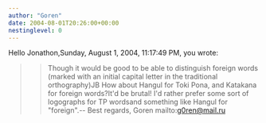 ```yaml
---
author: "Goren"
date: 2004-08-01T20:26:00+00:00
nestinglevel: 0
---
```

Hello Jonathon,Sunday, August 1, 2004, 11:17:49 PM, you wrote:

>> Though it would be good to be able to distinguish foreign words
>> (marked with an initial capital letter in the traditional orthography)JB
> How about Hangul for Toki Pona, and Katakana for foreign words?It'd be brutal! I'd rather prefer some sort of logographs for TP wordsand something like Hangul for "foreign".--
Best regards, Goren mailto:[g0ren@mail.ru](mailto://g0ren@mail.ru)